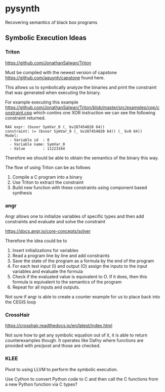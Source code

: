 # pysynth
Recovering semantics of black box programs

## Symbolic Execution Ideas

### Triton

https://github.com/JonathanSalwan/Triton

Must be compiled with the newest version of capstone https://github.com/aquynh/capstone found here.

This allows us to symbolically analyze the binaries and print the constraint that was generated when executing the binary.

For example executing this example https://github.com/JonathanSalwan/Triton/blob/master/src/examples/cpp/constraint.cpp which contins one XOR instruction we can see the following constraint returned.

```
RAX expr: (bvxor SymVar_0 (_ bv287454020 64))
constraint: (= (bvxor SymVar_0 (_ bv287454020 64)) (_ bv0 64))
Model:
  - Variable id  : 0
  - Variable name: SymVar_0
  - Value        : 11223344
```

Therefore we should be able to obtain the semantics of the binary this way.

The flow of using Triton can be as follows

1. Compile a C program into a binary
2. Use Triton to extract the constraint
3. Build new function with these constraints using component based synthesis

### angr

Angr allows one to initialize variables of specific types and then add constraints and evaluate and solve the constraint

https://docs.angr.io/core-concepts/solver

Therefore the idea could be to

1. Insert initializations for variables
2. Read a program line by line and add constraints
3. Save the state of the program as a formula by the end of the program
4. For each test input (I) and output (O) assign the inputs to the input variables and evaluate the formula
5. Check if the evaluated value is equivalent to O.  If it does, then this formula is equivalent to the semantics of the program
6. Repeat for all inputs and outputs.

Not sure if angr is able to create a counter example for us to place back into the CEGIS loop

### CrossHair

https://crosshair.readthedocs.io/en/latest/index.html

Not sure how to get any symbolic equation out of it, it is able to return counterexamples though.
It operates like Dafny where functions are provided with pre/post and those are checked.

### KLEE

Pivot to using LLVM to perform the symbolic execution.

Use Cython to convert Python code to C and then call the C functions from a new Python function via C types?

